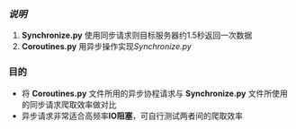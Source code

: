 ### *说明*
1. **Synchronize.py** 使用同步请求则目标服务器约1.5秒返回一次数据
2. **Coroutines.py** 用异步操作实现*Synchronize.py*
### 目的
- 将 **Coroutines.py** 文件所用的异步协程请求与 **Synchronize.py** 文件所使用的同步请求爬取效率做对比
- 异步请求非常适合高频率**IO阻塞**，可自行测试两者间的爬取效率

